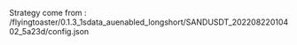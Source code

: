 Strategy come from : /flyingtoaster/0.1.3_1sdata_auenabled_longshort/SANDUSDT_20220822010402_5a23d/config.json